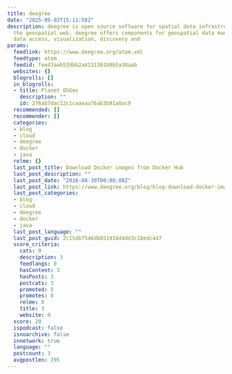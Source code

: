 ```yaml
---
title: deegree
date: "2025-09-03T15:11:58Z"
description: deegree is open source software for spatial data infrastructures and
  the geospatial web. deegree offers components for geospatial data management, including
  data access, visualization, discovery and
params:
  feedlink: https://www.deegree.org/atom.xml
  feedtype: atom
  feedid: fee43aab539bb2a4131381b0b5a30aab
  websites: {}
  blogrolls: []
  in_blogrolls:
  - title: Planet OSGeo
    description: ""
    id: 276ab7dac12c1caaeaa76ab3b91a8ac9
  recommended: []
  recommender: []
  categories:
  - blog
  - cloud
  - deegree
  - docker
  - java
  relme: {}
  last_post_title: Download Docker images from Docker Hub
  last_post_description: ""
  last_post_date: "2016-08-30T00:00:00Z"
  last_post_link: https://www.deegree.org/blog/blog-download-docker-images-from-docker-hub/
  last_post_categories:
  - blog
  - cloud
  - deegree
  - docker
  - java
  last_post_language: ""
  last_post_guid: 2c15db7546db851914d4dd3c18edc447
  score_criteria:
    cats: 0
    description: 3
    feedlangs: 0
    hasContent: 3
    hasPosts: 3
    postcats: 3
    promoted: 5
    promotes: 0
    relme: 0
    title: 3
    website: 0
  score: 20
  ispodcast: false
  isnoarchive: false
  innetwork: true
  language: ""
  postcount: 3
  avgpostlen: 295
---
```

